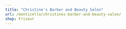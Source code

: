 ```yaml
---
title: "Christine's Barber and Beauty Salon"
url: /monticello/christines-barber-and-beauty-salon/
shop: Friseur
---
```

